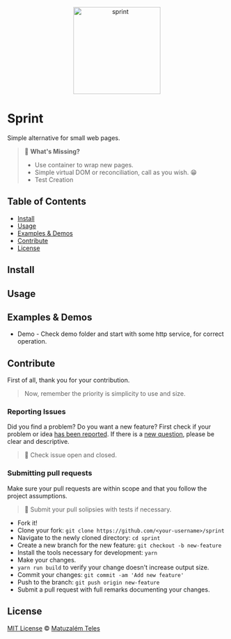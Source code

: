 <p align="center">
  <img src="http://i.imgur.com/N0g5o4F.png" width="200" height="200" alt="sprint">
</p>

# Sprint

Simple alternative for small web pages.

> 🤔 **What's Missing?**
> - Use container to wrap new pages.
> - Simple virtual DOM or reconciliation, call as you wish. 😁
> - Test Creation

## Table of Contents

- [Install](#install)
- [Usage](#usage)
- [Examples & Demos](#examples--demos)
- [Contribute](#contribute)
- [License](#license)

## Install

## Usage

## Examples & Demos
 - Demo - Check demo folder and start with some http service, for correct operation.

## Contribute

First of all, thank you for your contribution.
> Now, remember the priority is simplicity to use and size.

### Reporting Issues
Did you find a problem? Do you want a new feature? First check if your problem or idea [has been reported](../../issues).
If there is a [new question](../../issues/new), please be clear and descriptive.

> 🚨 Check issue open and closed.

### Submitting pull requests

Make sure your pull requests are within scope and that you follow the project assumptions.

> 🚨 Submit your pull solipsies with tests if necessary.

-   Fork it!
-   Clone your fork: `git clone https://github.com/<your-username>/sprint`
-   Navigate to the newly cloned directory: `cd sprint`
-   Create a new branch for the new feature: `git checkout -b new-feature`
-   Install the tools necessary for development: `yarn`
-   Make your changes.
-   `yarn run build` to verify your change doesn't increase output size.
-   Commit your changes: `git commit -am 'Add new feature'`
-   Push to the branch: `git push origin new-feature`
-   Submit a pull request with full remarks documenting your changes.

## License

[MIT License](LICENSE.md) © [Matuzalém Teles](https://matuzalemteles.com/)
